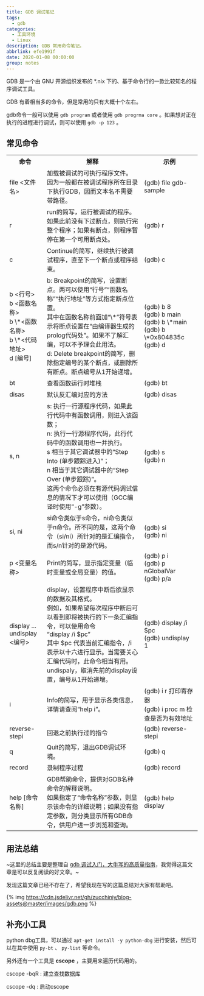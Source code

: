 ```yaml
---
title: GDB 调试笔记
tags:
  - gdb
categories:
  - 工具环境
  - Linux
description: GDB 常用命令笔记。
abbrlink: efe1991f
date: 2020-01-08 00:00:00
group: notes
---
```


GDB 是一个由 GNU 开源组织发布的 *.nix 下的、基于命令行的一款比较知名的程序调试工具。

GDB 有着相当多的命令，但是常用的只有大概十个左右。

gdb命令一般可以使用 `gdb program` 或者使用 `gdb progrma core` 。如果想对正在执行的进程进行调试，则可以使用 `gdb -p 123` 。


## 常见命令 

<table>
<tr>
    <th>命令</th>
    <th> 解释</th>
    <th> 示例</th>
</tr>
<tr>
    <td>file <文件名></td>
    <td>加载被调试的可执行程序文件。<br />因为一般都在被调试程序所在目录下执行GDB，因而文本名不需要带路径。</td>
    <td>(gdb) file gdb-sample</td>
</tr>
<tr>
    <td>r</td>
    <td>run的简写，运行被调试的程序。<br />如果此前没有下过断点，则执行完整个程序；如果有断点，则程序暂停在第一个可用断点处。</td>
    <td>(gdb) r</td>
</tr>
<tr>
    <td>c</td>
    <td>Continue的简写，继续执行被调试程序，直至下一个断点或程序结束。</td>
    <td>(gdb) c</td>
</tr>
<tr>
    <td>b &lt;行号&gt;<br />b &lt;函数名称&gt;<br />b \*&lt;函数名称&gt;<br />b \*&lt;代码地址&gt; <br />d [编号]</td>
    <td>b: Breakpoint的简写，设置断点。两可以使用“行号”“函数名称”“执行地址”等方式指定断点位置。<br />其中在函数名称前面加“\*”符号表示将断点设置在“由编译器生成的prolog代码处”。如果不了解汇编，可以不予理会此用法。<br />d: Delete breakpoint的简写，删除指定编号的某个断点，或删除所有断点。断点编号从1开始递增。</td>
    <td>(gdb) b 8<br />(gdb) b main<br />(gdb) b \*main<br />(gdb) b \*0x804835c<br />(gdb) d</td>
</tr>
<tr>
    <td>bt</td>
    <td>查看函数运行时堆栈</td>
    <td>(gdb) bt</td>
</tr>
<tr>
    <td>disas <functionName></td>
    <td>默认反汇编对应的方法</td>
    <td>(gdb) disas </td>
</tr>
<tr>
    <td>s, n</td>
    <td>s: 执行一行源程序代码，如果此行代码中有函数调用，则进入该函数；<br />n: 执行一行源程序代码，此行代码中的函数调用也一并执行。<br />s 相当于其它调试器中的“Step Into (单步跟踪进入)”；<br />n 相当于其它调试器中的“Step Over (单步跟踪)”。<br />这两个命令必须在有源代码调试信息的情况下才可以使用（GCC编译时使用“-g”参数）。</td>
    <td>(gdb) s<br />(gdb) n</td>
</tr>
<tr>
    <td>si, ni</td>
    <td>si命令类似于s命令，ni命令类似于n命令。所不同的是，这两个命令（si/ni）所针对的是汇编指令，而s/n针对的是源代码。</td>
    <td>(gdb) si<br />(gdb) ni</td>
</tr>
<tr>
    <td>p &lt;变量名称&gt;</td>
    <td>Print的简写，显示指定变量（临时变量或全局变量）的值。</td>
    <td>(gdb) p i<br />(gdb) p nGlobalVar<br />(gdb) p/a</td>
</tr>
<tr>
    <td>display ... <br />undisplay &lt;编号&gt;</td>
    <td>display，设置程序中断后欲显示的数据及其格式。<br />例如，如果希望每次程序中断后可以看到即将被执行的下一条汇编指令，可以使用命令<br />“display /i $pc”<br />其中 $pc 代表当前汇编指令，/i 表示以十六进行显示。当需要关心汇编代码时，此命令相当有用。<br />undispaly，取消先前的display设置，编号从1开始递增。</td>
    <td>(gdb) display /i $pc<br />(gdb) undisplay 1</td>
</tr>
<tr>
    <td>i</td>
    <td>Info的简写，用于显示各类信息，详情请查阅“help i”。</td>
    <td>(gdb) i r 打印寄存器<br />(gdb) i proc m 检查是否为有效地址</td>
</tr>
<tr>
    <td>reverse-stepi</td>
    <td>回退之前执行过的指令</td>
    <td>(gdb) reverse-stepi</td>
</tr>
<tr>
    <td>q</td>
    <td>Quit的简写，退出GDB调试环境。</td>
    <td>(gdb) q</td>
</tr>
<tr>
    <td>record</td>
    <td>录制程序过程</td>
    <td>(gdb) record</td>
</tr>
<tr>
    <td>help [命令名称]</td>
    <td>GDB帮助命令，提供对GDB名种命令的解释说明。<br />如果指定了“命令名称”参数，则显示该命令的详细说明；如果没有指定参数，则分类显示所有GDB命令，供用户进一步浏览和查询。</td>
    <td>(gdb) help display</td>
</tr>
</table>


## 用法总结 

~这里的总结主要是整理自 [gdb 调试入门，大牛写的高质量指南](http://blog.jobbole.com/107759/)，我觉得这篇文章是可以反复阅读的好文章。~

发现这篇文章已经不存在了，希望我现在写的这篇总结对大家有帮助吧。

{% img https://cdn.jsdelivr.net/gh/zucchiniy/blog-assets@master/images/gdb.png %}


## 补充小工具 

python dbg工具，可以通过 `apt-get install -y python-dbg` 进行安装，然后可以在其中使用 `py-bt` 、 `py-list` 等命令。

另外还有一个工具是 **cscope** ，主要用来遍历代码用的。

cscope -bqR : 建立查找数据库

cscope -dq : 启动cscope
